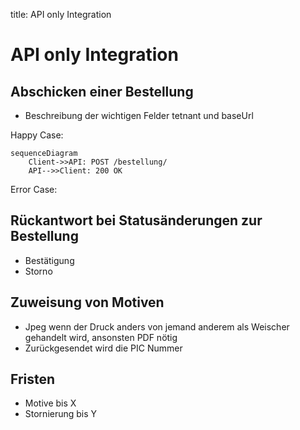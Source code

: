 title: API only Integration

# API only Integration

## Abschicken einer Bestellung

- Beschreibung der wichtigen Felder tetnant und baseUrl

Happy Case:

``` mermaid
sequenceDiagram
    Client->>API: POST /bestellung/
    API-->>Client: 200 OK
```

Error Case:


## Rückantwort bei Statusänderungen zur Bestellung

- Bestätigung
- Storno

## Zuweisung von Motiven

- Jpeg wenn der Druck anders von jemand anderem als Weischer gehandelt wird, ansonsten PDF nötig
- Zurückgesendet wird die PIC Nummer

## Fristen

- Motive bis X
- Stornierung bis Y